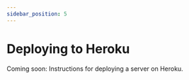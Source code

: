```yaml
---
sidebar_position: 5
---
```


# Deploying to Heroku

Coming soon: Instructions for deploying a server on Heroku.